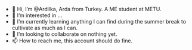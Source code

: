 - 👋 Hi, I’m @Ardilka, Arda from Turkey. A ME student at METU.
- 👀 I’m interested in ...
- 🌱 I’m currently learning anything I can find during the summer break to cultivate as much as I can.
- 💞️ I’m looking to collaborate on nothing yet.
- 📫 How to reach me, this account should do fine.

<!---
Ardilka/Ardilka is a ✨ special ✨ repository because its `README.md` (this file) appears on your GitHub profile.
You can click the Preview link to take a look at your changes.
--->
